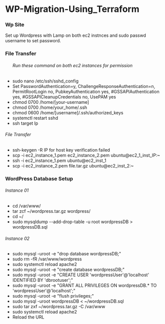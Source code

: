 # WP-Migration-Using_Terraform
<h3>Wp Site</h3>
<p>Set up Wordpress with Lamp on both ec2 instnces and sudo passwd username to set password.</p>
<h3>File Transfer</h3>
<ul><h6>Run these command on both ec2 instances for permission</h6>
<li>sudo nano /etc/ssh/sshd_config</li>
<li>Set PasswordAuthentication=y, ChallengeResponseAuthentication=n, PermitRootLogin no,
PubkeyAuthentication yes, #GSSAPIAuthentication yes,
#GSSAPICleanupCredentials no, UsePAM yes</li>
<li>chmod 0700 /home/[your-username]</li>
<li>chmod 0700 /home/your_home/.ssh</li>
<li>chmod 0600 /home/[username]/.ssh/authorized_keys</li>
<li>systemctl restart sshd</li>
<li>ssh target Ip</li>
</ul>
<h6>File Transfer</h6>
<ul><li>ssh-keygen -R IP for host key verification failed
</li>
<li>scp -i ec2_instance_1.pem ec2_instance_2.pem ubuntu@ec2_1_inst_IP:~
</li>
<li>ssh -i ec2_instance_1.pem ubuntu@ec2_inst_1</li>
<li>scp -i ec2_instance_2.pem file.tar.gz ubuntu@ec2_inst_2:~</li>
</ul>
<h3>WordPress Database Setup</h3>
<h6>Instance 01</h6>
<ul><li>cd  /var/www/</li><li>
tar zcf ~/wordpress.tar.gz wordpress/</li><li>cd ~/</li><li>
sudo mysqldump --add-drop-table -u root wordpressDB > wordpressDB.sql</li></ul>
<h6>Instance 02</h6>
<ul><li>sudo mysql -uroot -e "drop database wordpressDB;"</li><li>
sudo rm -fR /var/www/wordpress</li><li>sudo systemctl reload apache2
</li>
<li>sudo mysql -uroot -e "create database wordpressDB;"</li>
<li>sudo mysql -uroot -e "CREATE USER 'wordpressUser'@'localhost' IDENTIFIED BY 'dbrootuser';"</li>
<li>sudo mysql -uroot -e "GRANT ALL PRIVILEGES ON wordpressDB.* TO 'wordpressUser'@'localhost';"</li>
<li>sudo mysql -uroot -e "flush privileges;"</li>
<li>sudo mysql -uroot wordpressDB < ~/wordpressDB.sql</li>

<li>sudo tar zxf ~/wordpress.tar.gz -C /var/www</li>

<li>sudo systemctl reload apache2

</li>
  <li>Reload the URL</li>


</ul>
